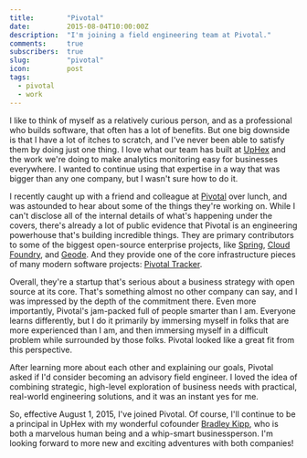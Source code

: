 ```yaml
---
title:        "Pivotal"
date:         2015-08-04T10:00:00Z
description:  "I'm joining a field engineering team at Pivotal."
comments:     true
subscribers:  true
slug:         "pivotal"
icon:         post
tags:
  - pivotal
  - work
---
```


I like to think of myself as a relatively curious person, and as a professional who builds software, that often has a lot of benefits. But one big downside is that I have a lot of itches to scratch, and I've never been able to satisfy them by doing just one thing. I love what our team has built at [UpHex](http://uphex.com) and the work we're doing to make analytics monitoring easy for businesses everywhere. I wanted to continue using that expertise in a way that was bigger than any one company, but I wasn't sure how to do it.

I recently caught up with a friend and colleague at [Pivotal](https://pivotal.io) over lunch, and was astounded to hear about some of the things they're working on. While I can't disclose all of the internal details of what's happening under the covers, there's already a lot of public evidence that Pivotal is an engineering powerhouse that's building incredible things. They are primary contributors to some of the biggest open-source enterprise projects, like [Spring](https://spring.io), [Cloud Foundry](https://www.cloudfoundry.org/), and [Geode](http://geode.incubator.apache.org/). And they provide one of the core infrastructure pieces of many modern software projects: [Pivotal Tracker](https://www.pivotaltracker.com).

Overall, they're a startup that's serious about a business strategy with open source at its core. That's something almost no other company can say, and I was impressed by the depth of the commitment there. Even more importantly, Pivotal's jam-packed full of people smarter than I am. Everyone learns differently, but I do it primarily by immersing myself in folks that are more experienced than I am, and then immersing myself in a difficult problem while surrounded by those folks. Pivotal looked like a great fit from this perspective.

After learning more about each other and explaining our goals, Pivotal asked if I'd consider becoming an advisory field engineer. I loved the idea of combining strategic, high-level exploration of business needs with practical, real-world engineering solutions, and it was an instant yes for me.

So, effective August 1, 2015, I've joined Pivotal. Of course, I'll continue to be a principal in UpHex with my wonderful cofounder [Bradley Kipp](https://twitter.com/justthekipp), who is both a marvelous human being and a whip-smart businessperson. I'm looking forward to more new and exciting adventures with both companies!
